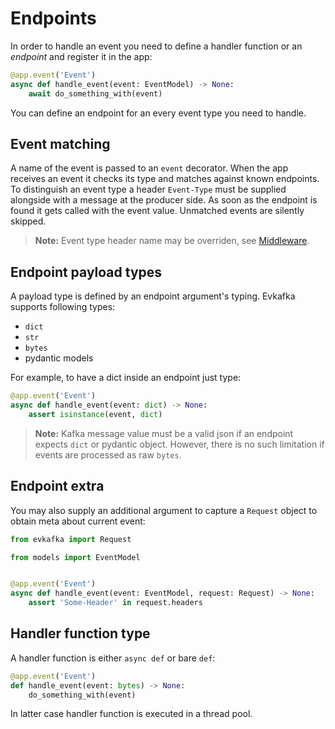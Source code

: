 # Endpoints

In order to handle an event you need to define a handler function or an *endpoint* and register it in the app:

```python
@app.event('Event')
async def handle_event(event: EventModel) -> None:
    await do_something_with(event)
```

You can define an endpoint for an every event type you need to handle.

## Event matching

A name of the event is passed to an `event` decorator. When the app receives an event
it checks its type and matches against known endpoints. To distinguish an event type 
a header `Event-Type` must be supplied alongside with a message at the producer side.
As soon as the endpoint is found it gets called with the event value. 
Unmatched events are silently skipped.

> **Note:** Event type header name may be overriden, see [Middleware](middleware.md).

## Endpoint payload types

A payload type is defined by an endpoint argument's typing. Evkafka supports 
following types:

- `dict`
- `str`
- `bytes`
- pydantic models

For example, to have a dict inside an endpoint just type:

```python
@app.event('Event')
async def handle_event(event: dict) -> None:
    assert isinstance(event, dict)
```

> **Note:** Kafka message value must be a valid json if an endpoint expects `dict` or pydantic object. However,
there is no such limitation if events are processed as raw `bytes`.


## Endpoint extra

You may also supply an additional argument to capture a `Request` object to obtain meta about
current event:

```python
from evkafka import Request

from models import EventModel


@app.event('Event')
async def handle_event(event: EventModel, request: Request) -> None:
    assert 'Some-Header' in request.headers
```

## Handler function type

A handler function is either `async def` or bare `def`:

```python
@app.event('Event')
def handle_event(event: bytes) -> None:
    do_something_with(event)
```
In latter case handler function is executed in a thread pool.

